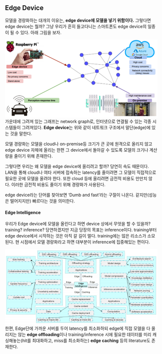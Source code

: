 ## Edge Device

모델을 경량화하는 대개의 이유는, **edge device에 모델을 넣기 위함이다.** 그렇다면 edge device는 뭘까? 그냥 우리가 흔히 들고다니는 스마트폰도 edge device의 일종이 될 수 있다. 아래 그림을 보자.

![edge_device](Lecture2_EdgeDevice_EdgeIntelligence.assets/image1.png)
가운데에 그려져 있는 그래프는 network graph로, 인터넷으로 연결될 수 있는 각종 시스템들이 그려져있다. **Edge device**는 위와 같이 네트워크 구조에서 말단(edge)에 있는 것을 말한다.

모델 경량화는 모델을 cloud나 on-premise등 크기가 큰 곳에 원격으로 올리지 않고 edge device 자체에 올리는 한편 그 device에서 돌아갈 수 있도록 모델의 크기나 계산량을 줄이기 위해 존재한다.

그렇다면 우리는 왜 모델을 edge device에 올리려고 할까? 당연히 속도 때문이다. LAN을 통해 cloud나 여타 서버에 접속하는 latency를 줄이려면 그 모델이 직접적으로 필요한 곳에 모델을 올려야 한다. 또한 cloud 등에 올리려면 금전적 비용도 만만치 않다. 이러한 금전적 비용도 줄이기 위해 경량화가 사용된다.

edge device라는 단어를 찾아보면 ‘Dumb and fast’라는 구절이 나온다. 같지만(성능은 떨어지지만) 빠르다는 것을 의미한다.



#### Edge Intelligence

우리가 Edge device에 모델을 올린다고 하면 device 상에서 무엇을 할 수 있을까? training? inference? 당연하겠지만 지금 당장의 목표는 inference이다. training부터 edge device에서 시작하는 것은 아직 갈 길이 멀다. training에는 많은 리소스가 소모된다. 현 시점에서 모델 경량화라고 하면 대부분이 inference에 집중해있는 편이다.

![edge_intelligence](Lecture2_EdgeDevice_EdgeIntelligence.assets/image2.png)
한편, Edge단에 가까운 서버를 두어 latency를 최소화하되 edge에 직접 모델을 다 올리지는 않는 **edge offloading**이나 training/inference 시에 필요한 데이터를 미리 캐싱해놓는(hit를 최대화하고, miss를 최소화하는) **edge caching** 등의 literature도 존재한다.